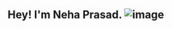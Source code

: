 ## Hey! I'm Neha Prasad. ![image](https://github.com/user-attachments/assets/fbf03d93-fe07-45b7-a035-568453c643f3)

